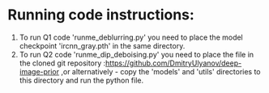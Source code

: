 # Running code instructions:
1. To run Q1 code 'runme_deblurring.py' you need to place the model checkpoint 'ircnn_gray.pth' in the same directory.
2. To run Q2 code 'runme_dip_deboising.py' you need to place the file in the cloned git repository :https://github.com/DmitryUlyanov/deep-image-prior
,or alternatively - copy the 'models' and 'utils' directories to this directory and run the python file.
